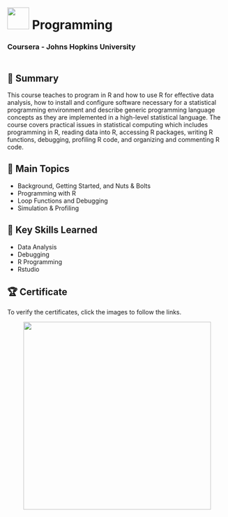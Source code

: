 # <img src="https://cdn.jsdelivr.net/gh/devicons/devicon/icons/r/r-original.svg" height="50"> Programming
### Coursera - Johns Hopkins University<br><br>
## 📄 Summary 
This course teaches to program in R and how to use R for effective data analysis, how to install and configure software necessary for a statistical programming environment and describe generic programming language concepts as they are implemented in a high-level statistical language. The course covers practical issues in statistical computing which includes programming in R, reading data into R, accessing R packages, writing R functions, debugging, profiling R code, and organizing and commenting R code.

## 📑 Main Topics 
- Background, Getting Started, and Nuts & Bolts
- Programming with R
- Loop Functions and Debugging
- Simulation & Profiling

## 🔑 Key Skills Learned 
- Data Analysis
- Debugging
- R Programming
- Rstudio

## 🏆 Certificate 
To verify the certificates, click the images to follow the links.
<p align="middle">
  <a href="https://coursera.org/share/2eba347958d44acf4812532cb646991c"><img src="https://user-images.githubusercontent.com/8434441/197364110-47402f31-d507-4d2b-ada2-f3d40950b7b8.png" height="430"></a>
</p>
